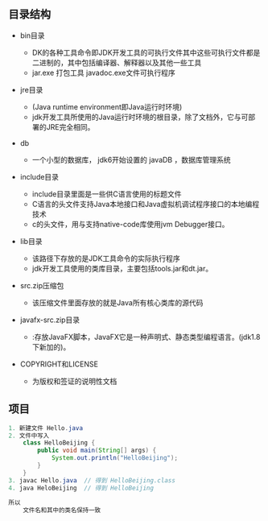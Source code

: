 ## 目录结构

* bin目录
    * DK的各种工具命令即JDK开发工具的可执行文件其中这些可执行文件都是二进制的，其中包括编译器、解释器以及其他一些工具
    * jar.exe 打包工具 javadoc.exe文件可执行程序

* jre目录
    * (Java runtime environment即Java运行时环境)
    * jdk开发工具所使用的Java运行时环境的根目录，除了文档外，它与可部署的JRE完全相同。
* db
    * 一个小型的数据库， jdk6开始设置的 javaDB ，数据库管理系统

* include目录
    * include目录里面是一些供C语言使用的标题文件
    * C语言的头文件支持Java本地接口和Java虚拟机调试程序接口的本地编程技术
    * c的头文件，用与支持native-code库使用jvm Debugger接口。

* lib目录
    * 该路径下存放的是JDK工具命令的实际执行程序
    * jdk开发工具使用的类库目录，主要包括tools.jar和dt.jar。
* src.zip压缩包
    * 该压缩文件里面存放的就是Java所有核心类库的源代码
* javafx-src.zip目录
    * :存放JavaFX脚本，JavaFX它是一种声明式、静态类型编程语言。(jdk1.8下新加的)。
* COPYRIGHT和LICENSE
    * 为版权和签证的说明性文档

## 项目

```java
1. 新建文件 Hello.java
2. 文件中写入
    class HelloBeijing {
        public void main(String[] args) {
            System.out.println("HelloBeijing");
        }
    }
3. javac Hello.java  // 得到 HelloBeijing.class
4. java HeloBeijing  // 得到 HelloBeijing     
    
所以
    文件名和其中的类名保持一致
```

